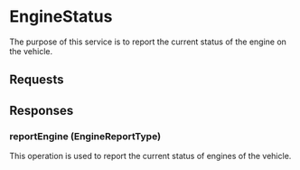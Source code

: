 # EngineStatus
The purpose of this service is to report the current status of the engine on the vehicle.

## Requests

## Responses
### reportEngine (EngineReportType)
This operation is used to report the current status of engines of the vehicle.
